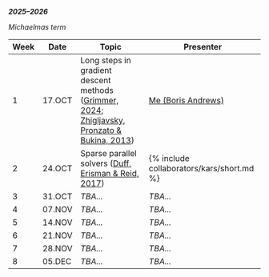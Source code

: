 ***2025–2026***

*Michaelmas term*

| Week | Date | Topic | Presenter |
| --- | --- | --- | --- |
| 1 | 17.OCT | Long steps in gradient descent methods ([Grimmer, 2024](/reading-group/references/#grimmer-2024); [Zhigljavsky, Pronzato & Bukina, 2013](/reading-group//references/#zhigljavsky-pronzato-bukina-2013)) | [Me (Boris Andrews)](/) |
| 2 | 24.OCT | Sparse parallel solvers ([Duff, Erisman & Reid, 2017](/reading-group/references/#duff-erisman-reid-2017)) | {% include collaborators/kars/short.md %} |
| 3 | 31.OCT | *TBA...* | *TBA...* |
| 4 | 07.NOV | *TBA...* | *TBA...* |
| 5 | 14.NOV | *TBA...* | *TBA...* |
| 6 | 21.NOV | *TBA...* | *TBA...* |
| 7 | 28.NOV | *TBA...* | *TBA...* |
| 8 | 05.DEC | *TBA...* | *TBA...* |

<!-- *Christmas holiday*

| Week | Date | Topic | Presenter |
| --- | --- | --- | --- |
| 3 | 12.DEC | *TBA...* | *TBA...* |
| 4 | 19.DEC | *TBA...* | *TBA...* |
| 4 | 26.DEC | *(On break)* | |
| 4 | 02.JAN | *(On break)* | |
| 3 | 09.JAN | *TBA...* | *TBA...* |
| 4 | 16.JAN | *TBA...* | *TBA...* | -->
